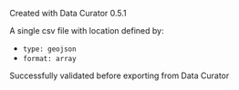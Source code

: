 Created with Data Curator 0.5.1 

A single csv file with location defined by:

- `type: geojson`
- `format: array`

Successfully validated before exporting from Data Curator 